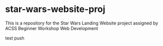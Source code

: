# star-wars-website-proj
This is a repository for the Star Wars Landing Website project assigned by ACSS Beginner Workshop Web Development

test push